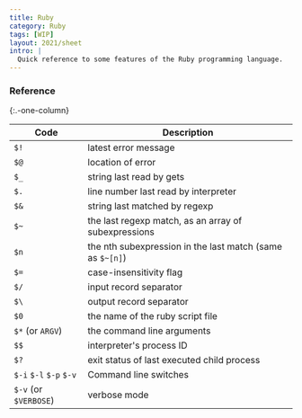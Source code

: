 ```yaml
---
title: Ruby
category: Ruby
tags: [WIP]
layout: 2021/sheet
intro: |
  Quick reference to some features of the Ruby programming language.
---
```


### Reference

{:.-one-column}

| Code                    | Description                                               |
| ----------------------- | --------------------------------------------------------- |
| `$!`                    | latest error message                                      |
| `$@`                    | location of error                                         |
| `$_`                    | string last read by gets                                  |
| `$.`                    | line number last read by interpreter                      |
| `$&`                    | string last matched by regexp                             |
| `$~`                    | the last regexp match, as an array of subexpressions      |
| `$n`                    | the nth subexpression in the last match (same as `$~[n]`) |
| `$=`                    | case-insensitivity flag                                   |
| `$/`                    | input record separator                                    |
| `$\`                    | output record separator                                   |
| `$0`                    | the name of the ruby script file                          |
| `$*` (or `ARGV`)        | the command line arguments                                |
| `$$`                    | interpreter's process ID                                  |
| `$?`                    | exit status of last executed child process                |
| `$-i` `$-l` `$-p` `$-v` | Command line switches                                     |
| `$-v` (or `$VERBOSE`)   | verbose mode                                              |
